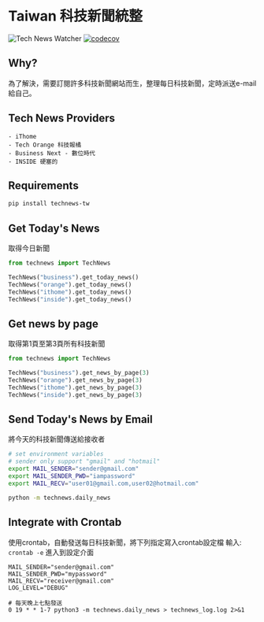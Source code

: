 # Taiwan 科技新聞統整

![Tech News Watcher](https://github.com/WisChang005/technews_tw/workflows/Tech%20News%20Watcher/badge.svg)
[![codecov](https://codecov.io/gh/WisChang005/technews_tw/branch/master/graph/badge.svg)](https://codecov.io/gh/WisChang005/technews_tw)


## Why?
為了解決，需要訂閱許多科技新聞網站而生，整理每日科技新聞，定時派送e-mail給自己。


## Tech News Providers
```text
- iThome
- Tech Orange 科技報橘
- Business Next - 數位時代
- INSIDE 硬塞的
```

## Requirements
```bash
pip install technews-tw
```

## Get Today's News

取得今日新聞
```python
from technews import TechNews

TechNews("business").get_today_news()
TechNews("orange").get_today_news()
TechNews("ithome").get_today_news()
TechNews("inside").get_today_news()
```

## Get news by page

取得第1頁至第3頁所有科技新聞
```python
from technews import TechNews

TechNews("business").get_news_by_page(3)
TechNews("orange").get_news_by_page(3)
TechNews("ithome").get_news_by_page(3)
TechNews("inside").get_news_by_page(3)
```

## Send Today's News by Email

將今天的科技新聞傳送給接收者
```bash
# set environment variables
# sender only support "gmail" and "hotmail"
export MAIL_SENDER="sender@gmail.com"
export MAIL_SENDER_PWD="iampassword"
export MAIL_RECV="user01@gmail.com,user02@hotmail.com"

python -m technews.daily_news
```

## Integrate with Crontab

使用crontab，自動發送每日科技新聞，將下列指定寫入crontab設定檔
輸入: `crontab -e` 進入到設定介面
```shell
MAIL_SENDER="sender@gmail.com"
MAIL_SENDER_PWD="mypassword"
MAIL_RECV="receiver@gmail.com"
LOG_LEVEL="DEBUG"

# 每天晚上七點發送
0 19 * * 1-7 python3 -m technews.daily_news > technews_log.log 2>&1
```
